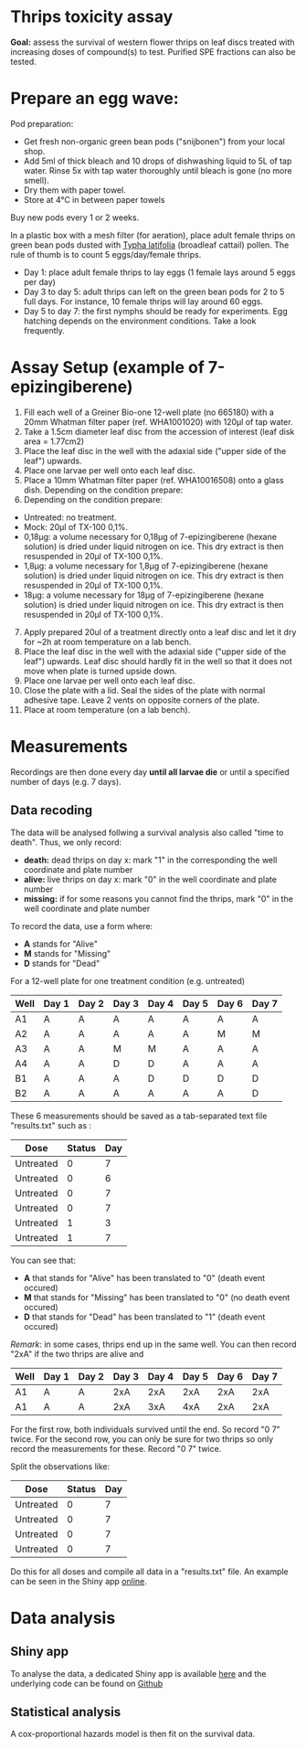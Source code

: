 # Thrips toxicity assay
__Goal:__ assess the survival of western flower thrips on leaf discs treated with increasing doses of compound(s) to test. 
Purified SPE fractions can also be tested. 

# Prepare an egg wave:
Pod preparation:
*  Get fresh non-organic green bean pods ("snijbonen") from your local shop. 
*  Add 5ml of thick bleach and 10 drops of dishwashing liquid to 5L of tap water. Rinse 5x with tap water thoroughly until bleach is gone (no more smell).
*  Dry them with paper towel.
*  Store at 4°C in between paper towels

Buy new pods every 1 or 2 weeks.

In a plastic box with a mesh filter (for aeration), place adult female thrips on green bean pods dusted with [Typha latifolia](https://en.wikipedia.org/wiki/Typha_latifolia) (broadleaf cattail) pollen.
The rule of thumb is to count 5 eggs/day/female thrips.
*  Day 1: place adult female thrips to lay eggs (1 female lays around 5 eggs per day)
*  Day 3 to day 5: adult thrips can left on the green bean pods for 2 to 5 full days. For instance, 10 female thrips will lay around 60 eggs.
*  Day 5 to day 7: the first nymphs should be ready for experiments. Egg hatching depends on the environment conditions. Take a look frequently.


# Assay Setup (example of 7-epizingiberene)
1. Fill each well of a Greiner Bio-one 12-well plate (no 665180) with a 20mm Whatman filter paper (ref. WHA1001020) with 120µl of tap water.  
2. Take a 1.5cm diameter leaf disc from the accession of interest (leaf disk area = 1.77cm2)
3. Place the leaf disc in the well with the adaxial side ("upper side of the leaf") upwards.
4. Place one larvae per well onto each leaf disc.  
5. Place a 10mm Whatman filter paper (ref. WHA10016508) onto a glass dish. Depending on the condition prepare:
6.  Depending on the condition prepare:
  *  Untreated: no treatment.  
  *  Mock: 20µl of TX-100 0,1%.
  *  0,18µg: a volume necessary for 0,18µg of 7-epizingiberene (hexane solution) is dried under liquid nitrogen on ice. This dry extract is then resuspended in 20µl of TX-100 0,1%.
  *  1,8µg: a volume necessary for 1,8µg of 7-epizingiberene (hexane solution) is dried under liquid nitrogen on ice. This dry extract is then resuspended in 20µl of TX-100 0,1%.
  *  18µg: a volume necessary for 18µg of 7-epizingiberene (hexane solution) is dried under liquid nitrogen on ice. This dry extract is then resuspended in 20µl of TX-100 0,1%.
7.  Apply prepared 20ul of a treatment directly onto a leaf disc and let it dry for ~2h at room temperature on a lab bench.
8.  Place the leaf disc in the well with the adaxial side ("upper side of the leaf") upwards. Leaf disc should hardly fit in the well so that it does not move when plate is turned upside down.
9.  Place one larvae per well onto each leaf disc. 
10.  Close the plate with a lid. Seal the sides of the plate with normal adhesive tape. Leave 2 vents on opposite corners of the plate.
11.  Place at room temperature (on a lab bench).

# Measurements
Recordings are then done every day __until all larvae die__ or until a specified number of days (e.g. 7 days).

## Data recoding
The data will be analysed follwing a survival analysis also called "time to death". Thus, we only record:
*  __death:__ dead thrips on day x: mark "1" in the corresponding the well coordinate and plate number
*  __alive:__ live thrips on day x: mark "0" in the well coordinate and plate number
*  __missing:__ if for some reasons you cannot find the thrips, mark "0" in the well coordinate and plate number

To record the data, use a form where:
  - __A__ stands for "Alive"
  - __M__ stands for "Missing"
  - __D__ stands for "Dead"

For a 12-well plate for one treatment condition (e.g. untreated)

| Well | Day 1 | Day 2 | Day 3 | Day 4 | Day 5 | Day 6 | Day 7 |
| -----|-------|-------|-------|------ |-------|-------|-------|
| A1   | A | A | A | A | A | A | A |
| A2   | A | A | A | A | A | M | M |
| A3   | A | A | M | M | A | A | A |
| A4   | A | A | D | D | A | A | A | 
| B1   | A | A | A | D | D | D | D |
| B2   | A | A | A | A | A | A | D | D |

These 6 measurements should be saved as a tab-separated text file "results.txt" such as :


| Dose | Status | Day |
|------|-------|-----|
| Untreated | 0 | 7 | 
| Untreated | 0 | 6 | 
| Untreated | 0 | 7 | 
| Untreated | 0 | 7 | 
| Untreated | 1 | 3 | 
| Untreated | 1 | 7 | 

You can see that:
  - __A__ that stands for "Alive" has been translated to "0" (death event occured)
  - __M__ that stands for "Missing" has been translated to "0" (no death event occured)
  - __D__ that stands for "Dead" has been translated to "1" (death event occured) 
  
_Remark_: in some cases, thrips end up in the same well. You can then record "2xA" if the two thrips are alive and 

| Well | Day 1 | Day 2 | Day 3 | Day 4 | Day 5 | Day 6 | Day 7 |
| -----|-------|-------|-------|------ |-------|-------|-------|
| A1  | A | A | 2xA | 2xA | 2xA | 2xA | 2xA |
| A1  | A | A | 2xA | 3xA | 4xA | 2xA | 2xA |

For the first row, both individuals survived until the end. So record "0 7" twice.
For the second row, you can only be sure for two thrips so only record the measurements for these. Record "0 7" twice. 

Split the observations like:

| Dose | Status | Day |
| ------------- | ------------- | ------ |
| Untreated  | 0  | 7 |
| Untreated  | 0  | 7 |
| Untreated  | 0  | 7 |
| Untreated  | 0  | 7 |

Do this for all doses and compile all data in a "results.txt" file. An example can be seen in the Shiny app [online](http://genseq-h0.science.uva.nl/shiny/MarcGalland/thrips_survival/).

# Data analysis
## Shiny app
To analyse the data, a dedicated Shiny app is available [here](http://genseq-h0.science.uva.nl/shiny/MarcGalland/thrips_survival/) and the underlying code can be found on [Github](https://github.com/BleekerLab/project20accessions/tree/7744041b68d24ae0892e46c089058fef328b9c44/scripts/shinyApps/thrips_survival)

## Statistical analysis
A cox-proportional hazards model is then fit on the survival data. 
